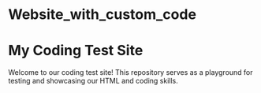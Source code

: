 <h1>Website_with_custom_code</h1>


# My Coding Test Site

Welcome to our coding test site! This repository serves as a playground for testing and showcasing our HTML and coding skills.



